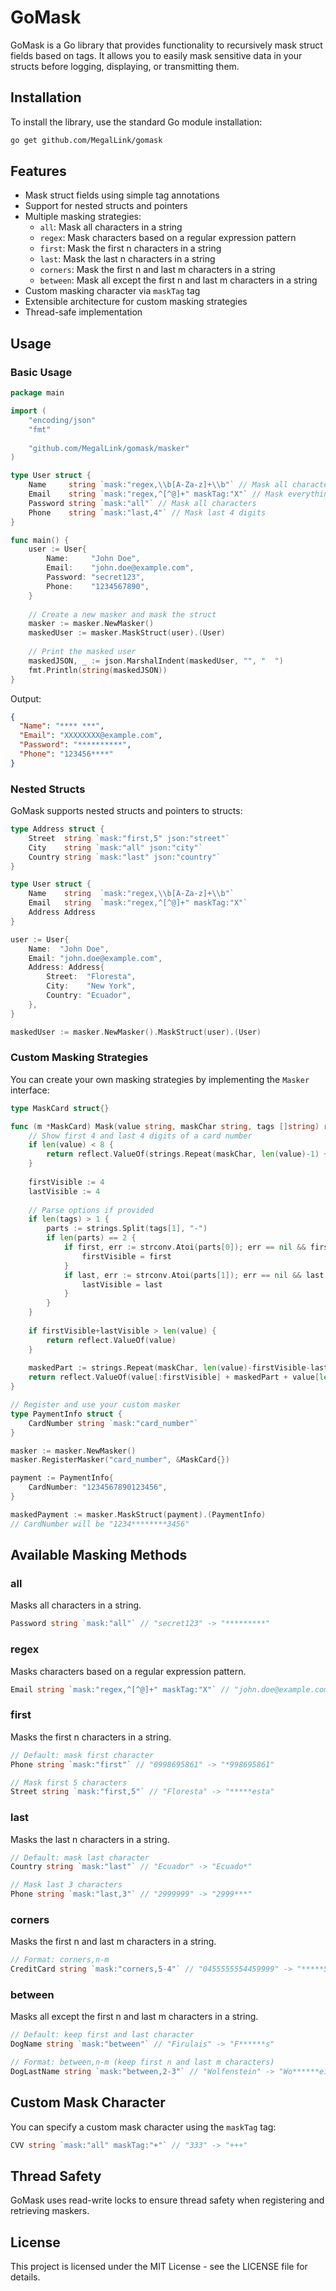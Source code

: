 # GoMask

GoMask is a Go library that provides functionality to recursively mask struct fields based on tags. It allows you to easily mask sensitive data in your structs before logging, displaying, or transmitting them.

## Installation

To install the library, use the standard Go module installation:

```bash
go get github.com/MegalLink/gomask
```

## Features

- Mask struct fields using simple tag annotations
- Support for nested structs and pointers
- Multiple masking strategies:
  - `all`: Mask all characters in a string
  - `regex`: Mask characters based on a regular expression pattern
  - `first`: Mask the first n characters in a string
  - `last`: Mask the last n characters in a string
  - `corners`: Mask the first n and last m characters in a string
  - `between`: Mask all except the first n and last m characters in a string
- Custom masking character via `maskTag` tag
- Extensible architecture for custom masking strategies
- Thread-safe implementation

## Usage

### Basic Usage

```go
package main

import (
    "encoding/json"
    "fmt"
    
    "github.com/MegalLink/gomask/masker"
)

type User struct {
    Name     string `mask:"regex,\\b[A-Za-z]+\\b"` // Mask all characters not including spaces
    Email    string `mask:"regex,^[^@]+" maskTag:"X"` // Mask everything before @ with X
    Password string `mask:"all"` // Mask all characters
    Phone    string `mask:"last,4"` // Mask last 4 digits
}

func main() {
    user := User{
        Name:     "John Doe",
        Email:    "john.doe@example.com",
        Password: "secret123",
        Phone:    "1234567890",
    }
    
    // Create a new masker and mask the struct
    masker := masker.NewMasker()
    maskedUser := masker.MaskStruct(user).(User)
    
    // Print the masked user
    maskedJSON, _ := json.MarshalIndent(maskedUser, "", "  ")
    fmt.Println(string(maskedJSON))
}
```

Output:
```json
{
  "Name": "**** ***",
  "Email": "XXXXXXXX@example.com",
  "Password": "**********",
  "Phone": "123456****"
}
```

### Nested Structs

GoMask supports nested structs and pointers to structs:

```go
type Address struct {
    Street  string `mask:"first,5" json:"street"`
    City    string `mask:"all" json:"city"`
    Country string `mask:"last" json:"country"`
}

type User struct {
    Name    string  `mask:"regex,\\b[A-Za-z]+\\b"`
    Email   string  `mask:"regex,^[^@]+" maskTag:"X"`
    Address Address
}

user := User{
    Name:  "John Doe",
    Email: "john.doe@example.com",
    Address: Address{
        Street:  "Floresta",
        City:    "New York",
        Country: "Ecuador",
    },
}

maskedUser := masker.NewMasker().MaskStruct(user).(User)
```

### Custom Masking Strategies

You can create your own masking strategies by implementing the `Masker` interface:

```go
type MaskCard struct{}

func (m *MaskCard) Mask(value string, maskChar string, tags []string) reflect.Value {
    // Show first 4 and last 4 digits of a card number
    if len(value) < 8 {
        return reflect.ValueOf(strings.Repeat(maskChar, len(value)-1) + value[len(value)-1:])
    }
    
    firstVisible := 4
    lastVisible := 4
    
    // Parse options if provided
    if len(tags) > 1 {
        parts := strings.Split(tags[1], "-")
        if len(parts) == 2 {
            if first, err := strconv.Atoi(parts[0]); err == nil && first > 0 {
                firstVisible = first
            }
            if last, err := strconv.Atoi(parts[1]); err == nil && last > 0 {
                lastVisible = last
            }
        }
    }
    
    if firstVisible+lastVisible > len(value) {
        return reflect.ValueOf(value)
    }
    
    maskedPart := strings.Repeat(maskChar, len(value)-firstVisible-lastVisible)
    return reflect.ValueOf(value[:firstVisible] + maskedPart + value[len(value)-lastVisible:])
}

// Register and use your custom masker
type PaymentInfo struct {
    CardNumber string `mask:"card_number"`
}

masker := masker.NewMasker()
masker.RegisterMasker("card_number", &MaskCard{})

payment := PaymentInfo{
    CardNumber: "1234567890123456",
}

maskedPayment := masker.MaskStruct(payment).(PaymentInfo)
// CardNumber will be "1234********3456"
```

## Available Masking Methods

### all

Masks all characters in a string.

```go
Password string `mask:"all"` // "secret123" -> "*********"
```

### regex

Masks characters based on a regular expression pattern.

```go
Email string `mask:"regex,^[^@]+" maskTag:"X"` // "john.doe@example.com" -> "XXXXXXXX@example.com"
```

### first

Masks the first n characters in a string.

```go
// Default: mask first character
Phone string `mask:"first"` // "0998695861" -> "*998695861"

// Mask first 5 characters
Street string `mask:"first,5"` // "Floresta" -> "*****esta"
```

### last

Masks the last n characters in a string.

```go
// Default: mask last character
Country string `mask:"last"` // "Ecuador" -> "Ecuado*"

// Mask last 3 characters
Phone string `mask:"last,3"` // "2999999" -> "2999***"
```

### corners

Masks the first n and last m characters in a string.

```go
// Format: corners,n-m
CreditCard string `mask:"corners,5-4"` // "0455555554459999" -> "*****5555445****"
```

### between

Masks all except the first n and last m characters in a string.

```go
// Default: keep first and last character
DogName string `mask:"between"` // "Firulais" -> "F******s"

// Format: between,n-m (keep first n and last m characters)
DogLastName string `mask:"between,2-3"` // "Wolfenstein" -> "Wo******ein"
```

## Custom Mask Character

You can specify a custom mask character using the `maskTag` tag:

```go
CVV string `mask:"all" maskTag:"+"` // "333" -> "+++"
```

## Thread Safety

GoMask uses read-write locks to ensure thread safety when registering and retrieving maskers.

## License

This project is licensed under the MIT License - see the LICENSE file for details.
